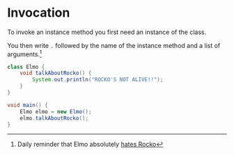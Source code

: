 # Invocation

To invoke an instance method you first need an instance of the class.

You then write `.` followed by the name of the instance method and a list of arguments.[^elmo]

```java
class Elmo {
    void talkAboutRocko() {
        System.out.println("ROCKO'S NOT ALIVE!!");
    }
}

void main() {
    Elmo elmo = new Elmo();
    elmo.talkAboutRocko();
}
```

[^elmo]: Daily reminder that Elmo absolutely [hates Rocko](https://www.youtube.com/watch?v=DFBMcwaSdns)

